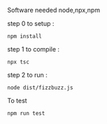 Software needed node,npx,npm

step 0 to setup : 

```npm install```

step 1 to compile :

```npx tsc```

step 2 to run :

```node dist/fizzbuzz.js```

To test

```npm run test```